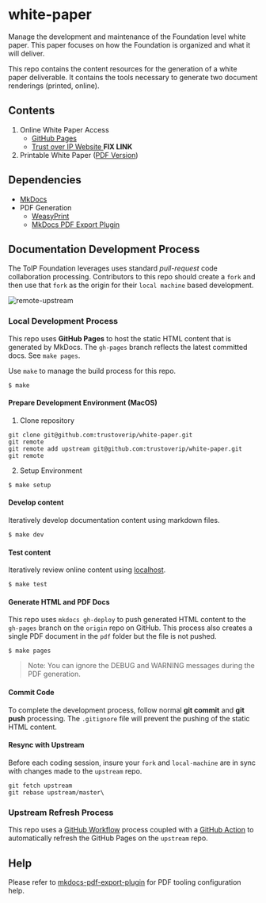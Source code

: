 # white-paper
Manage the development and maintenance of the Foundation level white paper. This paper focuses on how the Foundation is organized and what it will deliver.

This repo contains the content resources for the generation of a white paper deliverable.  It contains the tools necessary to generate two document renderings (printed, online).

## Contents

1. Online White Paper Access
    * [GitHub Pages](https://trustoverip.github.io/white-paper/)
    * [Trust over IP Website ](https://trustoverip.org/wp-content/uploads/sites/98/2020/05/toip_introduction_050520.pdf) **FIX LINK**
2. Printable White Paper ([PDF Version](https://github.com/trustoverip/white-paper/raw/master/pdf/toip-whitepaper.pdf))

## Dependencies
* [MkDocs](https://www.mkdocs.org/)
* PDF Generation
    * [WeasyPrint](https://weasyprint.org/)
    * [MkDocs PDF Export Plugin](https://github.com/zhaoterryy/mkdocs-pdf-export-plugin)

## Documentation Development Process
The ToIP Foundation leverages uses standard *pull-request* code collaboration processing. Contributors to this repo should create a ```fork``` and then use that ```fork``` as  the origin for their ```local machine``` based development.

![remote-upstream](https://i.stack.imgur.com/cEJjT.png)

### Local Development Process
This repo uses **GitHub Pages** to host the static HTML content that is generated by MkDocs. The ```gh-pages``` branch reflects the latest committed docs. See ```make pages```.

Use  ```make``` to manage the build process for this repo.

```
$ make
```

#### Prepare Development Environment (MacOS)

1. Clone repository

```
git clone git@github.com:trustoverip/white-paper.git
git remote
git remote add upstream git@github.com:trustoverip/white-paper.git
git remote
```

2. Setup Environment

```
$ make setup
```

#### Develop content
Iteratively develop documentation content using markdown files.

```
$ make dev
```

#### Test content
Iteratively review online content using [localhost](localhoat:8800).

```
$ make test
```

#### Generate HTML and PDF Docs
This repo uses ```mkdocs gh-deploy``` to push generated HTML content to the ```gh-pages``` branch on the ```origin``` repo on GitHub. This process also creates a single PDF document in the ```pdf``` folder but the file is not pushed.

```
$ make pages
```
>Note: You can ignore the DEBUG and WARNING messages during the PDF generation.

#### Commit Code
To complete the development process, follow normal **git commit** and **git push** processing. The ```.gitignore``` file will prevent the pushing of the static HTML content.

#### Resync with Upstream
Before each coding session, insure your ```fork``` and ```local-machine``` are in sync with changes made to the ```upstream``` repo.

```
git fetch upstream
git rebase upstream/master\
```

### Upstream Refresh Process
This repo uses a [GitHub Workflow](.github/workflows/main.yml) process coupled with a [GitHub Action](https://github.com/marketplace/actions/mkdocs-github-deploy) to automatically refresh the GitHub Pages on the ```upstream``` repo.

## Help
Please refer to [mkdocs-pdf-export-plugin](https://github.com/zhaoterryy/mkdocs-pdf-export-plugin) for PDF tooling configuration help.

